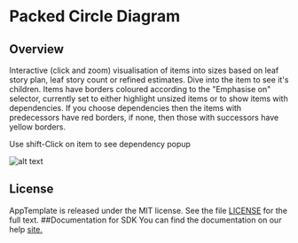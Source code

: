 Packed Circle Diagram
=================
## Overview
Interactive (click and zoom) visualisation of items into sizes based on leaf story plan, leaf story count or refined estimates. Dive into the item to see it's children. Items have borders coloured according to the "Emphasise on" selector, currently set to either highlight unsized items or to show items with dependencies. If you choose dependencies then the items with predecessors have red borders, if none, then those with successors have yellow borders.

Use shift-Click on item to see dependency popup

![alt text](https://github.com/nikantonelli/packed-circle-diagram/blob/Feature-Development/images/Untitled.png)
## License
AppTemplate is released under the MIT license.  See the file [LICENSE](./LICENSE) for the full text.
##Documentation for SDK
You can find the documentation on our help [site.](https://help.rallydev.com/apps/2.0rc3/doc/)
